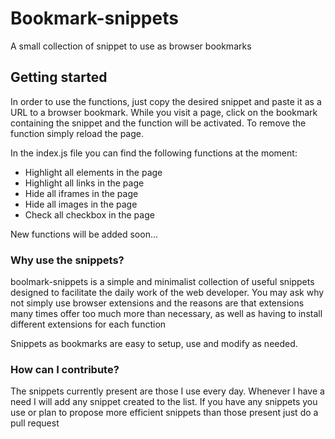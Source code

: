 # Bookmark-snippets
A small collection of snippet to use as browser bookmarks

## Getting started
In order to use the functions, just copy the desired snippet and paste it as a URL to a browser bookmark. While you visit a page, click on the bookmark containing the snippet and the function will be activated. To remove the function simply reload the page.

In the index.js file you can find the following functions at the moment:
- Highlight all elements in the page
- Highlight all links in the page
- Hide all iframes in the page
- Hide all images in the page
- Check all checkbox in the page

New functions will be added soon...

### Why use the snippets?
boolmark-snippets is a simple and minimalist collection of useful snippets designed to facilitate the daily work of the web developer. You may ask why not simply use browser extensions and the reasons are that extensions many times offer too much more than necessary, as well as having to install different extensions for each function

Snippets as bookmarks are easy to setup, use and modify as needed.

### How can I contribute?
The snippets currently present are those I use every day. Whenever I have a need I will add any snippet created to the list. If you have any snippets you use or plan to propose more efficient snippets than those present just do a pull request
